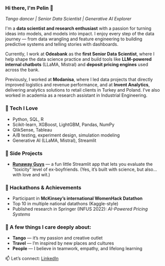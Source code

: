### Hi there, I'm Pelin 👋  
*Tango dancer | Senior Data Scientist | Generative AI Explorer*

I'm a **data scientist and research enthusiast** with a passion for turning ideas into models, and models into impact. I enjoy every step of the data journey — from data wrangling and feature engineering to building predictive systems and telling stories with dashboards.

Currently, I work at **Odeabank** as the **first Senior Data Scientist**, where I help shape the data science practice and build tools like **LLM-powered internal chatbots** (LLaMA, Mistral) and **deposit pricing engines** used across the bank.

Previously, I worked at **Modanisa**, where I led data projects that directly improved logistics and revenue performance, and at **Invent Analytics**, delivering analytics solutions to retail clients in Turkey and Poland. I’ve also worked in academia as a research assistant in Industrial Engineering.

### 🔬 Tech I Love
- Python, SQL, R
- Scikit-learn, XGBoost, LightGBM, Pandas, NumPy  
- QlikSense, Tableau  
- A/B testing, experiment design, simulation modeling  
- Generative AI (LLaMA, Mistral), Streamlit

### 🌟 Side Projects
- [**Runaway Guys**](https://runawayguys.streamlit.app/) — a fun little Streamlit app that lets you evaluate the “toxicity” level of ex-boyfriends. (Yes, it’s built with science, but also... with love and wit.)

### 🧠 Hackathons & Achievements
- Participant in **McKinsey’s international WomenHack Datathon**
- Top 10 in multiple national datathons (Kaggle-style)
- Published research in Springer (INFUS 2022): *AI-Powered Pricing Systems*

### 💃 A few things I care deeply about:
- **Tango** — it’s my passion and creative outlet  
- **Travel** — I’m inspired by new places and cultures  
- **People** — I believe in teamwork, empathy, and lifelong learning  

📫 Let’s connect: [LinkedIn](https://www.linkedin.com/in/pelinyurdadon/)
